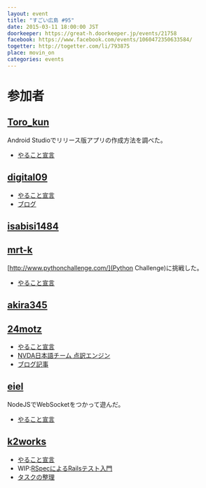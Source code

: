 ```yaml
---
layout: event
title: "すごい広島 #95"
date: 2015-03-11 18:00:00 JST
doorkeeper: https://great-h.doorkeeper.jp/events/21758
facebook: https://www.facebook.com/events/1060472350633584/
togetter: http://togetter.com/li/793875
place: movin_on
categories: events
---
```


# 参加者

## [Toro_kun](https://twitter.com/Toro_kun)

Android Studioでリリース版アプリの作成方法を調べた。

* [やること宣言](https://github.com/great-h/great-h.github.io/issues/1569)


## [digital09](https://github.com/digital09)

* [やること宣言](https://github.com/great-h/great-h.github.io/issues/1568)
* [ブログ](https://gist.github.com/digital09/5d9c1473b16ece90e865)


## [isabisi1484](http://twitter.com/isabisi1484)


## [mrt-k](https://github.com/mrt-k)

[http://www.pythonchallenge.com/](Python Challenge)に挑戦した。

* [やること宣言](https://github.com/great-h/great-h.github.io/issues/1565)


## [akira345](https://github.com/akira345)


## [24motz](http://twitter.com/24motz)

* [やること宣言](https://github.com/great-h/great-h.github.io/issues/1566)
* [NVDA日本語チーム 点訳エンジン](https://sourceforge.jp/ticket/browse.php?group_id=4221&tid=34973)
* [ブログ記事](http://d.nishimotz.com/archives/1811)


## [eiel](https://github.com/eiel)

NodeJSでWebSocketをつかって遊んだ。

* [やること宣言](https://github.com/great-h/great-h.github.io/issues/1567)


## [k2works](https://github.com/k2works)

* [やること宣言](https://github.com/great-h/great-h.github.io/issues/1562)
* WIP:[RSpecによるRailsテスト入門](https://github.com/k2works/rails-4-1-rspec-3-0)
* [タスクの整理](https://huboard.com/parkmap-h/parkmap#/)
